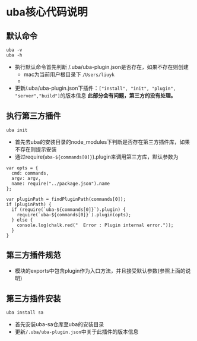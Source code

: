 # uba核心代码说明

## 默认命令

```
uba -v
uba -h
```
* 执行默认命令首先判断 /.uba/uba-plugin.json是否存在，如果不存在则创建
  * mac为当前用户根目录下 `/Users/liuyk`
  * ​
* 更新/.uba/uba-plugin.json下插件：`["install", "init", "plugin", "server","build"]`的版本信息
  **此部分会有问题，第三方的没有处理。**

## 执行第三方插件

```
uba init
```
* 首先去uba的安装目录的node_modules下判断是否存在第三方插件库，如果不存在则提示安装
* 通过require(`uba-${commands[0]}`).plugin来调用第三方库，默认参数为
```
var opts = {
  cmd: commands,
  argv: argv,
  name: require("../package.json").name
};

var pluginPath = findPluginPath(commands[0]);
if (pluginPath) {
  if (require(`uba-${commands[0]}`).plugin) {
    require(`uba-${commands[0]}`).plugin(opts);
  } else {
    console.log(chalk.red("  Error : Plugin internal error."));
  }
}
```

## 第三方插件规范

* 模块的exports中包含plugin作为入口方法，并且接受默认参数(参照上面的说明)

## 第三方插件安装

```
uba install sa
```
* 首先安装uba-sa仓库至uba的安装目录
* 更新`/.uba/uba-plugin.json`中关于此插件的版本信息
